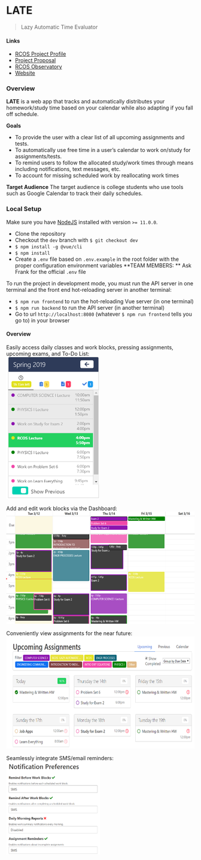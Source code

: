 # LATE

> Lazy Automatic Time Evaluator

#### Links

- [RCOS Project Profile](https://rcos.io/projects/apexal/late/profile)
- [Project Proposal](https://docs.google.com/document/d/1bq5DBvEQhnIkPUz-keMvDHq_dEQ21vwJqSUVB9zdSYk/edit)
- [RCOS Observatory](https://rcos.io/)
- [Website](https://rpi-late.herokuapp.com/)

### Overview

**LATE** is a web app that tracks and automatically distributes your homework/study time based on your calendar while also adapting if you fall off schedule.

**Goals**

- To provide the user with a clear list of all upcoming assignments and tests.
- To automatically use free time in a user’s calendar to work on/study for assignments/tests.
- To remind users to follow the allocated study/work times through means including notifications, text messages, etc.
- To account for missing scheduled work by reallocating work times

**Target Audience**
The target audience is college students who use tools such as Google Calendar to track their daily schedules.

### Local Setup

Make sure you have [NodeJS](https://nodejs.org/en/download/) installed with version `>= 11.0.0`.

- Clone the repository
- Checkout the `dev` branch with `$ git checkout dev`
- `$ npm install -g @vue/cli`
- `$ npm install`
- Create a `.env` file based on `.env.example` in the root folder with the proper configuration environment variables **TEAM MEMBERS: ** Ask Frank for the official `.env` file

To run the project in development mode, you must run the API server in one terminal and the front end hot-reloading server in another terminal:

- `$ npm run frontend` to run the hot-reloading Vue server (in one terminal)
- `$ npm run backend` to run the API server (in another terminal)
- Go to url `http://localhost:8080` (whatever `$ npm run frontend` tells you go to) in your browser

#### Overview
Easily access daily classes and work blocks, pressing assignments, upcoming exams, and To-Do List:<br/>
<img src="https://github.com/Apexal/late/blob/dev/public/Day_Overview_README.png" width="250" height="380"> 

Add and edit work blocks via the Dashboard:<br/>
<img src="https://github.com/Apexal/late/blob/dev/public/Dashboard_README.png" width="600" height="300">

Conveniently view assignments for the near future:<br/>
<img src="https://github.com/Apexal/late/blob/dev/public/Upcoming_assignments_README.png" width="600" height="300"> 

Seamlessly integrate SMS/email reminders:<br/>
<img src= "https://github.com/Apexal/late/blob/dev/public/Notification_Preferences_README.png" width="250" height="250">
